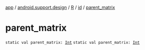 [app](../../../index.md) / [android.support.design](../../index.md) / [R](../index.md) / [id](index.md) / [parent_matrix](./parent_matrix.md)

# parent_matrix

`static val parent_matrix: `[`Int`](https://kotlinlang.org/api/latest/jvm/stdlib/kotlin/-int/index.html)
`static val parent_matrix: `[`Int`](https://kotlinlang.org/api/latest/jvm/stdlib/kotlin/-int/index.html)
